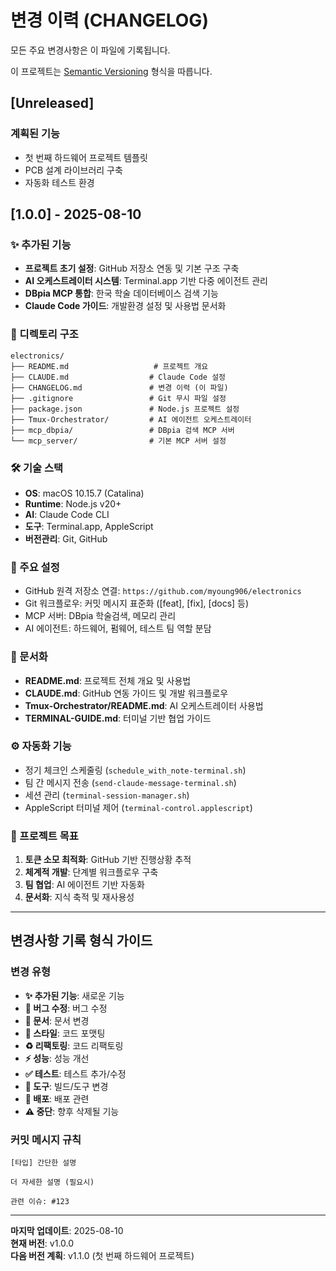 # 변경 이력 (CHANGELOG)

모든 주요 변경사항은 이 파일에 기록됩니다.

이 프로젝트는 [Semantic Versioning](https://semver.org/) 형식을 따릅니다.

## [Unreleased]
### 계획된 기능
- 첫 번째 하드웨어 프로젝트 템플릿
- PCB 설계 라이브러리 구축
- 자동화 테스트 환경

## [1.0.0] - 2025-08-10
### ✨ 추가된 기능
- **프로젝트 초기 설정**: GitHub 저장소 연동 및 기본 구조 구축
- **AI 오케스트레이터 시스템**: Terminal.app 기반 다중 에이전트 관리
- **DBpia MCP 통합**: 한국 학술 데이터베이스 검색 기능
- **Claude Code 가이드**: 개발환경 설정 및 사용법 문서화

### 📁 디렉토리 구조
```
electronics/
├── README.md                   # 프로젝트 개요
├── CLAUDE.md                  # Claude Code 설정
├── CHANGELOG.md               # 변경 이력 (이 파일)
├── .gitignore                 # Git 무시 파일 설정
├── package.json               # Node.js 프로젝트 설정
├── Tmux-Orchestrator/         # AI 에이전트 오케스트레이터
├── mcp_dbpia/                 # DBpia 검색 MCP 서버
└── mcp_server/                # 기본 MCP 서버 설정
```

### 🛠️ 기술 스택
- **OS**: macOS 10.15.7 (Catalina)
- **Runtime**: Node.js v20+
- **AI**: Claude Code CLI
- **도구**: Terminal.app, AppleScript
- **버전관리**: Git, GitHub

### 🔧 주요 설정
- GitHub 원격 저장소 연결: `https://github.com/myoung906/electronics`
- Git 워크플로우: 커밋 메시지 표준화 ([feat], [fix], [docs] 등)
- MCP 서버: DBpia 학술검색, 메모리 관리
- AI 에이전트: 하드웨어, 펌웨어, 테스트 팀 역할 분담

### 📝 문서화
- **README.md**: 프로젝트 전체 개요 및 사용법
- **CLAUDE.md**: GitHub 연동 가이드 및 개발 워크플로우
- **Tmux-Orchestrator/README.md**: AI 오케스트레이터 사용법
- **TERMINAL-GUIDE.md**: 터미널 기반 협업 가이드

### ⚙️ 자동화 기능
- 정기 체크인 스케줄링 (`schedule_with_note-terminal.sh`)
- 팀 간 메시지 전송 (`send-claude-message-terminal.sh`)
- 세션 관리 (`terminal-session-manager.sh`)
- AppleScript 터미널 제어 (`terminal-control.applescript`)

### 🎯 프로젝트 목표
1. **토큰 소모 최적화**: GitHub 기반 진행상황 추적
2. **체계적 개발**: 단계별 워크플로우 구축  
3. **팀 협업**: AI 에이전트 기반 자동화
4. **문서화**: 지식 축적 및 재사용성

---

## 변경사항 기록 형식 가이드

### 변경 유형
- **✨ 추가된 기능**: 새로운 기능
- **🐛 버그 수정**: 버그 수정
- **📝 문서**: 문서 변경
- **💄 스타일**: 코드 포맷팅
- **♻️ 리팩토링**: 코드 리팩토링
- **⚡ 성능**: 성능 개선
- **✅ 테스트**: 테스트 추가/수정
- **🔧 도구**: 빌드/도구 변경
- **🚀 배포**: 배포 관련
- **⚠️ 중단**: 향후 삭제될 기능

### 커밋 메시지 규칙
```
[타입] 간단한 설명

더 자세한 설명 (필요시)

관련 이슈: #123
```

---

**마지막 업데이트**: 2025-08-10  
**현재 버전**: v1.0.0  
**다음 버전 계획**: v1.1.0 (첫 번째 하드웨어 프로젝트)